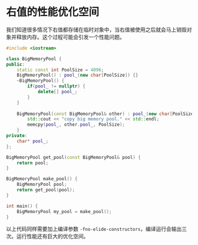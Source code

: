 # 右值的性能优化空间

我们知道很多情况下右值都存储在临时对象中，当右值被使用之后就会马上销毁对象并释放内存。这个过程可能会引发一个性能问题。

```c++
#include <iostream>

class BigMemoryPool {
public:
    static const int PoolSize = 4096;
    BigMemoryPool() : pool_(new char[PoolSize]) {}
    ~BigMemoryPool() {
        if(pool_ != nullptr) {
            delete[] pool_;
        }
    }
    
    BigMemoryPool(const BigMemoryPool& other) : pool_(new char[PoolSize]) {
        std::cout << "copy big memory pool." << std::endl;
        memcpy(pool_, other.pool_, PoolSize);
    }
private:
    char* pool_;
};

BigMemoryPool get_pool(const BigMemoryPool& pool) {
    return pool;
}

BigMemoryPool make_pool() {
    BigMemoryPool pool;
    return get_pool(pool);
}

int main() {
    BigMemoryPool my_pool = make_pool();
}
```

以上代码同样需要加上编译参数 `-fno-elide-constructors`，编译运行会输出三次。运行性能还有巨大的优化空间。